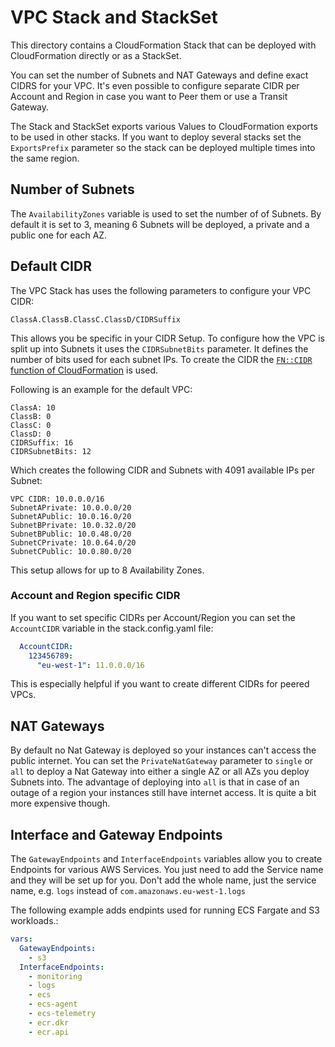 # VPC Stack and StackSet

This directory contains a CloudFormation Stack that can be deployed with CloudFormation directly or as a StackSet.

You can set the number of Subnets and NAT Gateways and define exact CIDRS for your VPC. It's even possible to configure separate CIDR per Account and Region in case you want to Peer them or use a Transit Gateway.

The Stack and StackSet exports various Values to CloudFormation exports to be used in other stacks. If you want to deploy several stacks set the `ExportsPrefix` parameter so the stack can be deployed multiple times into the same region.

## Number of Subnets

The `AvailabilityZones` variable is used to set the number of of Subnets. By default it is set to 3, meaning 6 Subnets will be deployed, a private and a public one for each AZ.

## Default CIDR

The VPC Stack has uses the following parameters to configure your VPC CIDR:

`ClassA.ClassB.ClassC.ClassD/CIDRSuffix`

This allows you be specific in your CIDR Setup. To configure how the VPC is split up into Subnets it uses the `CIDRSubnetBits` parameter. It defines the number of bits used for each subnet IPs. To create the CIDR the [`FN::CIDR` function of CloudFormation](https://docs.aws.amazon.com/AWSCloudFormation/latest/UserGuide/intrinsic-function-reference-cidr.html) is used. 

Following is an example for the default VPC:

```
ClassA: 10
ClassB: 0
ClassC: 0
ClassD: 0
CIDRSuffix: 16
CIDRSubnetBits: 12
```

Which creates the following CIDR and Subnets with 4091 available IPs per Subnet:

```
VPC CIDR: 10.0.0.0/16
SubnetAPrivate: 10.0.0.0/20
SubnetAPublic: 10.0.16.0/20
SubnetBPrivate: 10.0.32.0/20
SubnetBPublic: 10.0.48.0/20
SubnetCPrivate: 10.0.64.0/20
SubnetCPublic: 10.0.80.0/20
```

This setup allows for up to 8 Availability Zones.

### Account and Region specific CIDR

If you want to set specific CIDRs per Account/Region you can set the `AccountCIDR` variable in the stack.config.yaml file:

```yaml
  AccountCIDR:
    123456789:
      "eu-west-1": 11.0.0.0/16
```

This is especially helpful if you want to create different CIDRs for peered VPCs.

## NAT Gateways

By default no Nat Gateway is deployed so your instances can't access the public internet. You can set the `PrivateNatGateway` parameter to `single` or `all` to deploy a Nat Gateway into either a single AZ or all AZs you deploy Subnets into. The advantage of deploying into `all` is that in case of an outage of a region your instances still have internet access. It is quite a bit more expensive though.

## Interface and Gateway Endpoints

The `GatewayEndpoints` and `InterfaceEndpoints` variables allow you to create Endpoints for various AWS Services. You just need to add the Service name and they will be set up for you. Don't add the whole name, just the service name, e.g. `logs` instead of `com.amazonaws.eu-west-1.logs`

The following example adds endpints used for running ECS Fargate and S3 workloads.:

```yaml
vars:
  GatewayEndpoints:
    - s3
  InterfaceEndpoints:
    - monitoring
    - logs
    - ecs
    - ecs-agent
    - ecs-telemetry
    - ecr.dkr
    - ecr.api
```